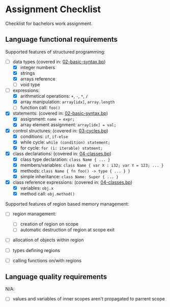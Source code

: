 Assignment Checklist
====================

Checklist for bachelors work assignment.

Language functional requirements
--------------------------------

Supported features of structured programming:

- [ ] data types (covered in: [02-basic-syntax.bp](/examples/02-basic-syntax.bp))
    - [x] integer numbers
    - [x] strings
    - [X] arrays reference
    - [ ] void type
- [ ] expressions:
    - [x] arithmetical operations: `+`, `-`, `*`, `/`
    - [x] array manipulation: `array[idx]`, `array.length`
    - [ ] function call: `foo()`
- [x] statements: (covered in: [02-basic-syntax.bp](/examples/02-basic-syntax.bp))
    - [x] assignment: `name = expr;`
    - [x] array element assignment: `array[idx] = val;`
- [x] control structures: (covered in: [03-cycles.bp](/examples/03-cycles.bp))
    - [x] conditions: `if`, `if-else`
    - [x] while cycle: `while (condition) statement;`
    - [x] for cycle: `for (i: iterable) statment;`
- [x] class declarations: (covered in: [04-classes.bp](/examples/04-classes.bp))
    - [x] class type declaration: `class Name { ... }`
    - [x] members/variables: `class Name { var X : i32; var Y = 123; ... }`
    - [x] methods: `class Name { fn foo() -> type { ... } }`
    - [x] simple inheritance: `class Name: Super { ... }`
- [x] class reference expressions: (covered in: [04-classes.bp](/examples/04-classes.bp))
    - [x] variables: `obj.x`
    - [x] method call: `obj.method()`

Supported features of region based memory management:

- [ ] region management:
    - [ ] creation of region on scope
    - [ ] automatic destruction of region at scope exit
- [ ] allocation of objects within region
- [ ] types defining regions
- [ ] calling functions on/with regions


Language quality requirements
-----------------------------

N/A:

- [ ] values and variables of inner scopes aren't propagated to parrent scope